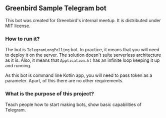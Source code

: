 ## Greenbird Sample Telegram bot

This bot was created for Greenbird's internal meetup. It is distributed under MIT license.

### How to run it?

The bot is `TelegramLongPolling` bot. In practice, it means that you will need to deploy it on the server.
The solution doesn't suite serverless architecture as it is. Also, it means that `Application.kt` has an infinite loop keeping it up and running.

As this bot is command line Kotlin app, you will need to pass token as a parameter. Apart, of this there are no other requirements.


### What is the purpose of this project?

Teach people how to start making bots, show basic capabilities of Telegram.
